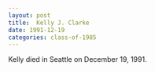 ```yaml
---
layout: post
title:  Kelly J. Clarke
date: 1991-12-19
categories: class-of-1985
---
```

Kelly died in Seattle on December 19, 1991.
